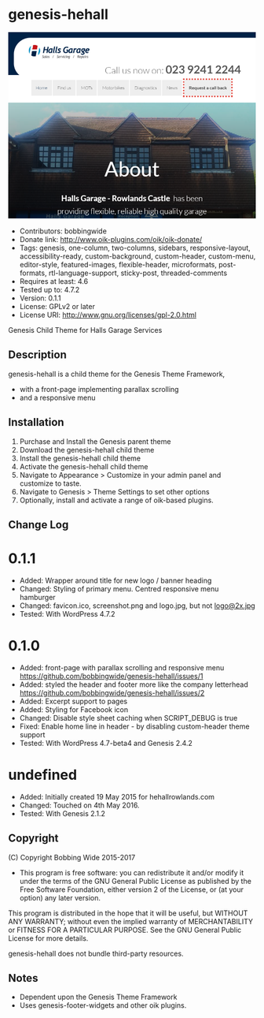 # genesis-hehall 
![screenshot](https://raw.githubusercontent.com/bobbingwide/genesis-hehall/master/screenshot.png)
* Contributors: bobbingwide
* Donate link: http://www.oik-plugins.com/oik/oik-donate/
* Tags: genesis, one-column, two-columns, sidebars, responsive-layout, accessibility-ready, custom-background, custom-header, custom-menu, editor-style, featured-images, flexible-header, microformats, post-formats, rtl-language-support, sticky-post, threaded-comments
* Requires at least: 4.6
* Tested up to: 4.7.2
* Version: 0.1.1
* License: GPLv2 or later
* License URI: http://www.gnu.org/licenses/gpl-2.0.html

Genesis Child Theme for Halls Garage Services

## Description 
genesis-hehall is a child theme for the Genesis Theme Framework,

* with a front-page implementing parallax scrolling
* and a responsive menu

## Installation 

1. Purchase and Install the Genesis parent theme
2. Download the genesis-hehall child theme
3. Install the genesis-hehall child theme
4. Activate the genesis-hehall child theme
5. Navigate to Appearance > Customize in your admin panel and customize to taste.
6. Navigate to Genesis > Theme Settings to set other options
7. Optionally, install and activate a range of oik-based plugins.


## Change Log 
# 0.1.1 
* Added: Wrapper around title for new logo / banner heading
* Changed: Styling of primary menu. Centred responsive menu hamburger
* Changed: favicon.ico, screenshot.png and logo.jpg, but not logo@2x.jpg
* Tested: With WordPress 4.7.2

# 0.1.0 
* Added: front-page with parallax scrolling and responsive menu https://github.com/bobbingwide/genesis-hehall/issues/1
* Added: styled the header and footer more like the company letterhead https://github.com/bobbingwide/genesis-hehall/issues/2
* Added: Excerpt support to pages
* Added: Styling for Facebook icon
* Changed: Disable style sheet caching when SCRIPT_DEBUG is true
* Fixed: Enable home line in header - by disabling custom-header theme support
* Tested: With WordPress 4.7-beta4 and Genesis 2.4.2

# undefined 
* Added: Initially created 19 May 2015 for hehallrowlands.com
* Changed: Touched on 4th May 2016.
* Tested: With Genesis 2.1.2


## Copyright 
(C) Copyright Bobbing Wide 2015-2017

* This program is free software: you can redistribute it and/or modify
it under the terms of the GNU General Public License as published by
the Free Software Foundation, either version 2 of the License, or
(at your option) any later version.

This program is distributed in the hope that it will be useful,
but WITHOUT ANY WARRANTY; without even the implied warranty of
MERCHANTABILITY or FITNESS FOR A PARTICULAR PURPOSE. See the
GNU General Public License for more details.

genesis-hehall does not bundle third-party resources.

## Notes 
* Dependent upon the Genesis Theme Framework
* Uses genesis-footer-widgets and other oik plugins.



